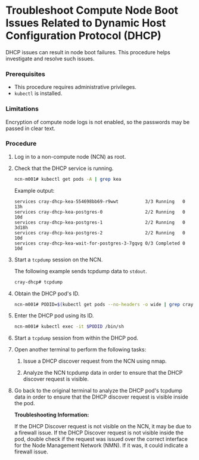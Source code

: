 # Troubleshoot Compute Node Boot Issues Related to Dynamic Host Configuration Protocol \(DHCP\)

DHCP issues can result in node boot failures. This procedure helps investigate and resolve such issues.

### Prerequisites

- This procedure requires administrative privileges.
- `kubectl` is installed.

### Limitations

Encryption of compute node logs is not enabled, so the passwords may be passed in clear text.

### Procedure

1.  Log in to a non-compute node \(NCN\) as root.

2.  Check that the DHCP service is running.

    ```bash
    ncn-m001# kubectl get pods -A | grep kea
    ```

    Example output:

    ```
    services cray-dhcp-kea-554698bb69-r9wwt          3/3 Running   0 13h
    services cray-dhcp-kea-postgres-0                2/2 Running   0 10d
    services cray-dhcp-kea-postgres-1                2/2 Running   0 3d18h
    services cray-dhcp-kea-postgres-2                2/2 Running   0 10d
    services cray-dhcp-kea-wait-for-postgres-3-7gqvg 0/3 Completed 0 10d
    ```

3.  Start a `tcpdump` session on the NCN.

    The following example sends tcpdump data to `stdout`.

    ```bash
    cray-dhcp# tcpdump
    ```

4.  Obtain the DHCP pod's ID.

    ```bash
    ncn-m001# PODID=$(kubectl get pods --no-headers -o wide | grep cray-dhcp | awk '{print $1}')
    ```

5.  Enter the DHCP pod using its ID.

    ```bash
    ncn-m001# kubectl exec -it $PODID /bin/sh
    ```

6.  Start a `tcpdump` session from within the DHCP pod.

7.  Open another terminal to perform the following tasks:

    1.  Issue a DHCP discover request from the NCN using nmap.

    2.  Analyze the NCN tcpdump data in order to ensure that the DHCP discover request is visible.

8.  Go back to the original terminal to analyze the DHCP pod's tcpdump data in order to ensure that the DHCP discover request is visible inside the pod.

    **Troubleshooting Information:**

    If the DHCP Discover request is not visible on the NCN, it may be due to a firewall issue. If the DHCP Discover request is not visible inside the pod, double check if the request was issued over the correct interface for the Node Management Network \(NMN\). If it was, it could indicate a firewall issue.

